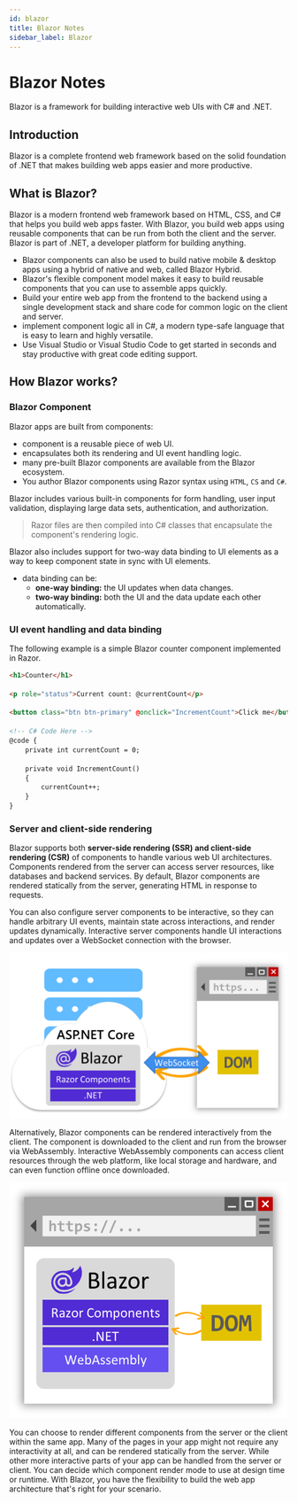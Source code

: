 ```yaml
---
id: blazor
title: Blazor Notes
sidebar_label: Blazor
---
```


# Blazor Notes

Blazor is a framework for building interactive web UIs with C# and .NET.

## Introduction

Blazor is a complete frontend web framework based on the solid foundation of .NET that makes building web apps easier and more productive.

## What is Blazor?
Blazor is a modern frontend web framework based on HTML, CSS, and C# that helps you build web apps faster.
With Blazor, you build web apps using reusable components that can be run from both the client and the server.
Blazor is part of .NET, a developer platform for building anything. 

- Blazor components can also be used to build native mobile & desktop apps using a hybrid of native and web, called Blazor Hybrid.
- Blazor's flexible component model makes it easy to build reusable components that you can use to assemble apps quickly.
- Build your entire web app from the frontend to the backend using a single development stack and share code for common logic on the client and server.
- implement component logic all in C#, a modern type-safe language that is easy to learn and highly versatile.
- Use Visual Studio or Visual Studio Code to get started in seconds and stay productive with great code editing support.

## How Blazor works?
### Blazor Component
Blazor apps are built from components: 
- component is a reusable piece of web UI.
- encapsulates both its rendering and UI event handling logic.
- many pre-built Blazor components are available from the Blazor ecosystem.
- You author Blazor components using Razor syntax using `HTML`, `CS` and `C#`. 

Blazor includes various built-in components for form handling, user input validation, displaying large data sets, authentication, and authorization.

>Razor files are then compiled into C# classes that encapsulate the component's rendering logic.

Blazor also includes support for two-way data binding to UI elements as a way to keep component state in sync with UI elements.
- data binding can be:
  - **one-way binding:** the UI updates when data changes.
  - **two-way binding:** both the UI and the data update each other automatically.

### UI event handling and data binding

The following example is a simple Blazor counter component implemented in Razor.
```html
<h1>Counter</h1>

<p role="status">Current count: @currentCount</p>

<button class="btn btn-primary" @onclick="IncrementCount">Click me</button>

<!-- C# Code Here -->
@code { 
    private int currentCount = 0;

    private void IncrementCount() 
    {
        currentCount++;
    }
}
```
### Server and client-side rendering
Blazor supports both **server-side rendering (SSR) and client-side rendering (CSR)** of components to handle various web UI architectures.
Components rendered from the server can access server resources, like databases and backend services.
By default, Blazor components are rendered statically from the server, generating HTML in response to requests.

You can also configure server components to be interactive, so they can handle arbitrary UI events, maintain state across interactions, and render updates dynamically.
Interactive server components handle UI interactions and updates over a WebSocket connection with the browser.

![img.png](img.png)

Alternatively, Blazor components can be rendered interactively from the client.
The component is downloaded to the client and run from the browser via WebAssembly.
Interactive WebAssembly components can access client resources through the web platform, like local storage and hardware, and can even function offline once downloaded.

![img_1.png](img_1.png)

You can choose to render different components from the server or the client within the same app. Many of the pages in your app might not require any interactivity at all, and can be rendered statically from the server.
While other more interactive parts of your app can be handled from the server or client.
You can decide which component render mode to use at design time or runtime.
With Blazor, you have the flexibility to build the web app architecture that's right for your scenario.

